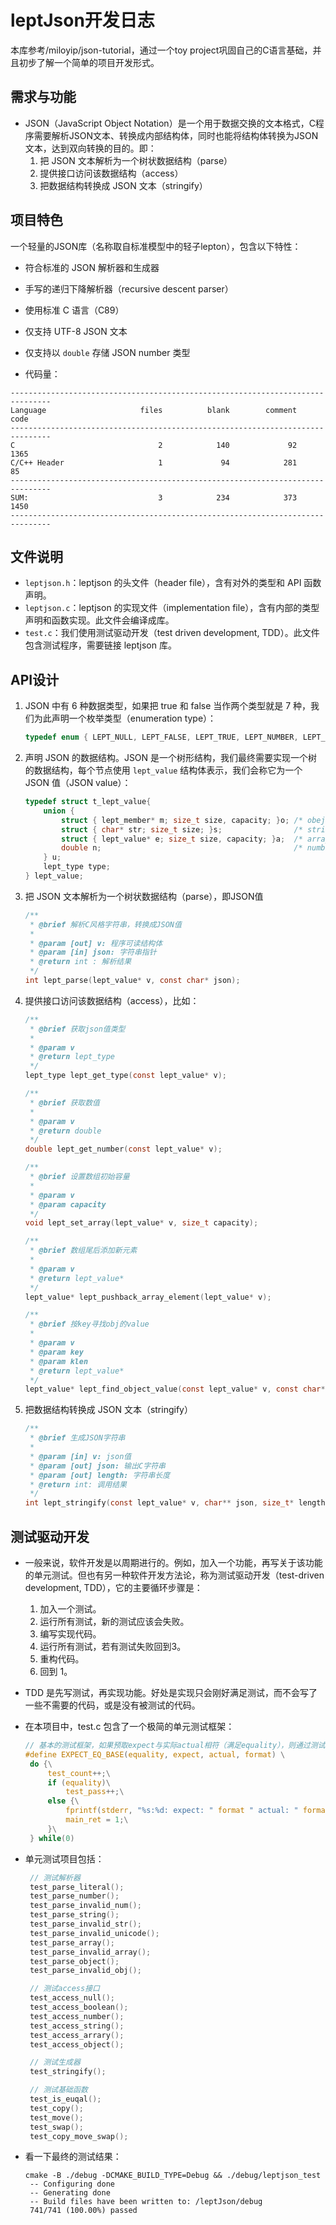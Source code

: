 # leptJson开发日志
本库参考/miloyip/json-tutorial，通过一个toy project巩固自己的C语言基础，并且初步了解一个简单的项目开发形式。

## 需求与功能

* JSON（JavaScript Object Notation）是一个用于数据交换的文本格式，C程序需要解析JSON文本、转换成内部结构体，同时也能将结构体转换为JSON文本，达到双向转换的目的。即：
  1. 把 JSON 文本解析为一个树状数据结构（parse）
  2. 提供接口访问该数据结构（access）
  3. 把数据结构转换成 JSON 文本（stringify）

## 项目特色

一个轻量的JSON库（名称取自标准模型中的轻子lepton），包含以下特性：

* 符合标准的 JSON 解析器和生成器

* 手写的递归下降解析器（recursive descent parser）

* 使用标准 C 语言（C89）

* 仅支持 UTF-8 JSON 文本

* 仅支持以 `double` 存储 JSON number 类型

* 代码量：

```
-------------------------------------------------------------------------------
Language                     files          blank        comment           code
-------------------------------------------------------------------------------
C                                2            140             92           1365
C/C++ Header                     1             94            281             85
-------------------------------------------------------------------------------
SUM:                             3            234            373           1450
-------------------------------------------------------------------------------
```

## 文件说明

* `leptjson.h`：leptjson 的头文件（header file），含有对外的类型和 API 函数声明。
* `leptjson.c`：leptjson 的实现文件（implementation file），含有内部的类型声明和函数实现。此文件会编译成库。
* `test.c`：我们使用测试驱动开发（test driven development, TDD）。此文件包含测试程序，需要链接 leptjson 库。

## API设计

1. JSON 中有 6 种数据类型，如果把 true 和 false 当作两个类型就是 7 种，我们为此声明一个枚举类型（enumeration type）：

   ```c
   typedef enum { LEPT_NULL, LEPT_FALSE, LEPT_TRUE, LEPT_NUMBER, LEPT_STRING, LEPT_ARRAY, LEPT_OBJECT } lept_type;
   ```

2. 声明 JSON 的数据结构。JSON 是一个树形结构，我们最终需要实现一个树的数据结构，每个节点使用 `lept_value` 结构体表示，我们会称它为一个 JSON 值（JSON value）：

   ```c
   typedef struct t_lept_value{
       union {
           struct { lept_member* m; size_t size, capacity; }o; /* obeject*/
           struct { char* str; size_t size; }s;                /* string */
           struct { lept_value* e; size_t size, capacity; }a;  /* array  */
           double n;                                           /* number */
       } u;
       lept_type type;
   } lept_value;
   ```

3. 把 JSON 文本解析为一个树状数据结构（parse），即JSON值

   ```c
   /**
    * @brief 解析C风格字符串，转换成JSON值
    * 
    * @param [out] v: 程序可读结构体
    * @param [in] json: 字符串指针
    * @return int : 解析结果
    */
   int lept_parse(lept_value* v, const char* json);
   ```

4. 提供接口访问该数据结构（access），比如：

   ```c
   /**
    * @brief 获取json值类型
    * 
    * @param v 
    * @return lept_type 
    */
   lept_type lept_get_type(const lept_value* v);
   
   /**
    * @brief 获取数值
    * 
    * @param v 
    * @return double 
    */
   double lept_get_number(const lept_value* v);
   
   /**
    * @brief 设置数组初始容量
    * 
    * @param v 
    * @param capacity 
    */
   void lept_set_array(lept_value* v, size_t capacity);
   
   /**
    * @brief 数组尾后添加新元素
    * 
    * @param v 
    * @return lept_value* 
    */
   lept_value* lept_pushback_array_element(lept_value* v);
   
   /**
    * @brief 按key寻找obj的value
    * 
    * @param v 
    * @param key 
    * @param klen 
    * @return lept_value* 
    */
   lept_value* lept_find_object_value(const lept_value* v, const char* key, size_t klen);
   ```

5. 把数据结构转换成 JSON 文本（stringify）

   ```c
   /**
    * @brief 生成JSON字符串
    * 
    * @param [in] v: json值
    * @param [out] json: 输出C字符串 
    * @param [out] length: 字符串长度 
    * @return int: 调用结果
    */
   int lept_stringify(const lept_value* v, char** json, size_t* length);
   ```
## 测试驱动开发

* 一般来说，软件开发是以周期进行的。例如，加入一个功能，再写关于该功能的单元测试。但也有另一种软件开发方法论，称为测试驱动开发（test-driven development, TDD），它的主要循环步骤是：

  1. 加入一个测试。
  2. 运行所有测试，新的测试应该会失败。
  3. 编写实现代码。
  4. 运行所有测试，若有测试失败回到3。
  5. 重构代码。
  6. 回到 1。
* TDD 是先写测试，再实现功能。好处是实现只会刚好满足测试，而不会写了一些不需要的代码，或是没有被测试的代码。
* 在本项目中，test.c 包含了一个极简的单元测试框架：
  
   ```c
   // 基本的测试框架，如果预取expect与实际actual相符（满足equality），则通过测试test_pass++，否则打印错误
   #define EXPECT_EQ_BASE(equality, expect, actual, format) \
    do {\
        test_count++;\
        if (equality)\
            test_pass++;\
        else {\
            fprintf(stderr, "%s:%d: expect: " format " actual: " format "\n", __FILE__, __LINE__, expect, actual);\
            main_ret = 1;\
        }\
    } while(0)
   ```
* 单元测试项目包括：
  ```c
   // 测试解析器
   test_parse_literal();
   test_parse_number();
   test_parse_invalid_num();
   test_parse_string();
   test_parse_invalid_str();
   test_parse_invalid_unicode();
   test_parse_array();
   test_parse_invalid_array();
   test_parse_object();
   test_parse_invalid_obj();

   // 测试access接口
   test_access_null();
   test_access_boolean();
   test_access_number();
   test_access_string();
   test_access_arrary();
   test_access_object();

   // 测试生成器
   test_stringify();

   // 测试基础函数
   test_is_euqal();
   test_copy();
   test_move();
   test_swap();
   test_copy_move_swap();
  ```
* 看一下最终的测试结果：
  ```
  cmake -B ./debug -DCMAKE_BUILD_TYPE=Debug && ./debug/leptjson_test
   -- Configuring done
   -- Generating done
   -- Build files have been written to: /leptJson/debug
   741/741 (100.00%) passed
  ```
